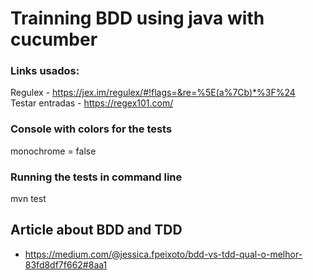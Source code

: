 # Trainning BDD using java with cucumber

### Links usados:
Regulex - https://jex.im/regulex/#!flags=&re=%5E(a%7Cb)*%3F%24  
Testar entradas - https://regex101.com/

### Console with colors for the tests
monochrome = false

### Running the tests in command line
mvn test


## Article about BDD and TDD
- https://medium.com/@jessica.fpeixoto/bdd-vs-tdd-qual-o-melhor-83fd8df7f662#8aa1

